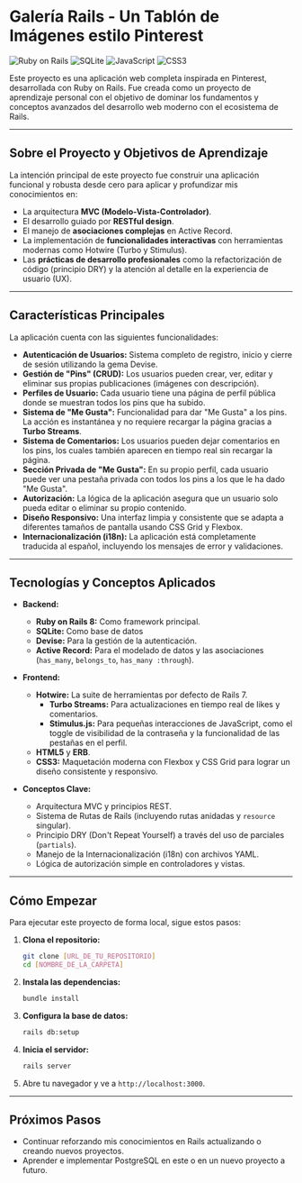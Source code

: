# Galería Rails - Un Tablón de Imágenes estilo Pinterest

![Ruby on Rails](https://img.shields.io/badge/Ruby_on_Rails-CC0000?style=for-the-badge&logo=ruby-on-rails&logoColor=white)
![SQLite](https://img.shields.io/badge/SQLite-4169E1?style=for-the-badge&logo=postgresql&logoColor=white)
![JavaScript](https://img.shields.io/badge/JavaScript-F7DF1E?style=for-the-badge&logo=javascript&logoColor=black)
![CSS3](https://img.shields.io/badge/CSS3-1572B6?style=for-the-badge&logo=css3&logoColor=white)

Este proyecto es una aplicación web completa inspirada en Pinterest, desarrollada con Ruby on Rails. Fue creada como un proyecto de aprendizaje personal con el objetivo de dominar los fundamentos y conceptos avanzados del desarrollo web moderno con el ecosistema de Rails.

---

## Sobre el Proyecto y Objetivos de Aprendizaje

La intención principal de este proyecto fue construir una aplicación funcional y robusta desde cero para aplicar y profundizar mis conocimientos en:

* La arquitectura **MVC (Modelo-Vista-Controlador)**.
* El desarrollo guiado por **RESTful design**.
* El manejo de **asociaciones complejas** en Active Record.
* La implementación de **funcionalidades interactivas** con herramientas modernas como Hotwire (Turbo y Stimulus).
* Las **prácticas de desarrollo profesionales** como la refactorización de código (principio DRY) y la atención al detalle en la experiencia de usuario (UX).

---

## Características Principales

La aplicación cuenta con las siguientes funcionalidades:

* **Autenticación de Usuarios:** Sistema completo de registro, inicio y cierre de sesión utilizando la gema Devise.
* **Gestión de "Pins" (CRUD):** Los usuarios pueden crear, ver, editar y eliminar sus propias publicaciones (imágenes con descripción).
* **Perfiles de Usuario:** Cada usuario tiene una página de perfil pública donde se muestran todos los pins que ha subido.
* **Sistema de "Me Gusta":** Funcionalidad para dar "Me Gusta" a los pins. La acción es instantánea y no requiere recargar la página gracias a **Turbo Streams**.
* **Sistema de Comentarios:** Los usuarios pueden dejar comentarios en los pins, los cuales también aparecen en tiempo real sin recargar la página.
* **Sección Privada de "Me Gusta":** En su propio perfil, cada usuario puede ver una pestaña privada con todos los pins a los que le ha dado "Me Gusta".
* **Autorización:** La lógica de la aplicación asegura que un usuario solo pueda editar o eliminar su propio contenido.
* **Diseño Responsivo:** Una interfaz limpia y consistente que se adapta a diferentes tamaños de pantalla usando CSS Grid y Flexbox.
* **Internacionalización (i18n):** La aplicación está completamente traducida al español, incluyendo los mensajes de error y validaciones.

---

## Tecnologías y Conceptos Aplicados

* **Backend:**
    * **Ruby on Rails 8:** Como framework principal.
    * **SQLite:** Como base de datos
    * **Devise:** Para la gestión de la autenticación.
    * **Active Record:** Para el modelado de datos y las asociaciones (`has_many`, `belongs_to`, `has_many :through`).

* **Frontend:**
    * **Hotwire:** La suite de herramientas por defecto de Rails 7.
        * **Turbo Streams:** Para actualizaciones en tiempo real de likes y comentarios.
        * **Stimulus.js:** Para pequeñas interacciones de JavaScript, como el toggle de visibilidad de la contraseña y la funcionalidad de las pestañas en el perfil.
    * **HTML5** y **ERB**.
    * **CSS3:** Maquetación moderna con Flexbox y CSS Grid para lograr un diseño consistente y responsivo.

* **Conceptos Clave:**
    * Arquitectura MVC y principios REST.
    * Sistema de Rutas de Rails (incluyendo rutas anidadas y `resource` singular).
    * Principio DRY (Don't Repeat Yourself) a través del uso de parciales (`partials`).
    * Manejo de la Internacionalización (i18n) con archivos YAML.
    * Lógica de autorización simple en controladores y vistas.

---

## Cómo Empezar

Para ejecutar este proyecto de forma local, sigue estos pasos:

1.  **Clona el repositorio:**
    ```bash
    git clone [URL_DE_TU_REPOSITORIO]
    cd [NOMBRE_DE_LA_CARPETA]
    ```
2.  **Instala las dependencias:**
    ```bash
    bundle install
    ```
3.  **Configura la base de datos:**
    ```bash
    rails db:setup
    ```
4.  **Inicia el servidor:**
    ```bash
    rails server
    ```
5.  Abre tu navegador y ve a `http://localhost:3000`.

---

## Próximos Pasos

* Continuar reforzando mis conocimientos en Rails actualizando o creando nuevos proyectos.
* Aprender e implementar PostgreSQL en este o en un nuevo proyecto a futuro.
